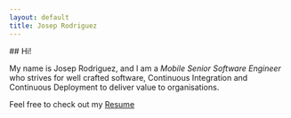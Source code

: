 ```yaml
---
layout: default
title: Josep Rodriguez
---
```


## Hi!

My name is Josep Rodriguez, and I am a *Mobile Senior Software Engineer* who
strives for well crafted software, Continuous Integration and Continuous
Deployment to deliver value to organisations.

Feel free to check out my [Resume](/resume.html)
